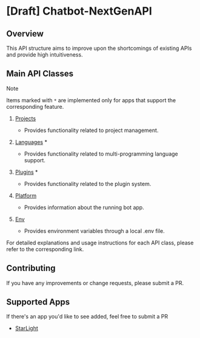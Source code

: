 # [Draft] Chatbot-NextGenAPI

## Overview

This API structure aims to improve upon the shortcomings of existing APIs and provide high intuitiveness.

## Main API Classes
> [!NOTE]
> Items marked with `*` are implemented only for apps that support the corresponding feature.

1. [Projects](apis/Projects.md)
   - Provides functionality related to project management.

2. [Languages](apis/Languages.md) *
   - Provides functionality related to multi-programming language support.

3. [Plugins](apis/Plugins.md) *
   - Provides functionality related to the plugin system.

4. [Platform](apis/Platform.md)
   - Provides information about the running bot app.

5. [Env](apis/Env.md)
   - Provides environment variables through a local .env file.

For detailed explanations and usage instructions for each API class, please refer to the corresponding link.

## Contributing

If you have any improvements or change requests, please submit a PR.

## Supported Apps
If there's an app you'd like to see added, feel free to submit a PR
- [StarLight](https://github.com/mooner1022/StarLight)